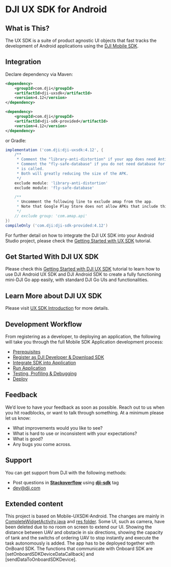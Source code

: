 # DJI UX SDK for Android

## What is This?

The UX SDK is a suite of product agnostic UI objects that fast tracks the development of Android applications using the [DJI Mobile SDK](http://developer.dji.com/mobile-sdk/).

## Integration

Declare dependency via Maven:

~~~xml
<dependency>
    <groupId>com.dji</groupId>
    <artifactId>dji-uxsdk</artifactId>
    <version>4.12</version>
</dependency>

<dependency>
    <groupId>com.dji</groupId>
    <artifactId>dji-sdk-provided</artifactId>
    <version>4.12</version>
</dependency>
~~~

or Gradle:

~~~groovy
implementation ('com.dji:dji-uxsdk:4.12', {
    /**
     * Comment the "library-anti-distortion" if your app does need Anti Distortion for Mavic 2 Pro and Mavic 2 Zoom.
     * Comment the "fly-safe-database" if you do not need database for release, or we will download it when DJISDKManager.getInstance().registerApp
     * is called.
     * Both will greatly reducing the size of the APK.
     */
    exclude module: 'library-anti-distortion'
    exclude module: 'fly-safe-database'

    /**
     * Uncomment the following line to exclude amap from the app.
     * Note that Google Play Store does not allow APKs that include this library.
     */
    // exclude group: 'com.amap.api'
})
compileOnly ('com.dji:dji-sdk-provided:4.12')
~~~

For further detail on how to integrate the DJI UX SDK into your Android Studio project, please check the [Getting Started with UX SDK](http://developer.dji.com/mobile-sdk/documentation/android-tutorials/UXSDKDemo.html#import-maven-dependency) tutorial.

## Get Started With DJI UX SDK

Please check this [Getting Started with DJI UX SDK](http://developer.dji.com/mobile-sdk/documentation/android-tutorials/UXSDKDemo.html) tutorial to learn how to use DJI Android UX SDK and DJI Android SDK to create a fully functioning mini-DJI Go app easily, with standard DJI Go UIs and functionalities.

## Learn More about DJI UX SDK

Please visit [UX SDK Introduction](http://developer.dji.com/mobile-sdk/documentation/introduction/ux_sdk_introduction.html) for more details.

## Development Workflow

From registering as a developer, to deploying an application, the following will take you through the full Mobile SDK Application development process:

- [Prerequisites](https://developer.dji.com/mobile-sdk/documentation/application-development-workflow/workflow-prerequisits.html)
- [Register as DJI Developer & Download SDK](https://developer.dji.com/mobile-sdk/documentation/application-development-workflow/workflow-register.html)
- [Integrate SDK into Application](https://developer.dji.com/mobile-sdk/documentation/application-development-workflow/workflow-integrate.html)
- [Run Application](https://developer.dji.com/mobile-sdk/documentation/application-development-workflow/workflow-run.html)
- [Testing, Profiling & Debugging](https://developer.dji.com/mobile-sdk/documentation/application-development-workflow/workflow-testing.html)
- [Deploy](https://developer.dji.com/mobile-sdk/documentation/application-development-workflow/workflow-deploy.html)

## Feedback

We’d love to have your feedback as soon as possible. Reach out to us when you hit roadblocks, or want to talk through something. At a minimum please let us know:

- What improvements would you like to see?
- What is hard to use or inconsistent with your expectations?
- What is good?
- Any bugs you come across.

## Support

You can get support from DJI with the following methods:

- Post questions in [**Stackoverflow**](http://stackoverflow.com) using [**dji-sdk**](http://stackoverflow.com/questions/tagged/dji-sdk) tag
- dev@dji.com

## Extended content
This project is based on Mobile-UXSDK-Android. The changes are mainly in [CompleteWidgetActivity.java](https://github.com/zhang-hply/groud-app-test/blob/master/Mobile-UXSDK-Android/sample/app/src/main/java/com/dji/ux/sample/CompleteWidgetActivity.java) and [res folder](https://github.com/zhang-hply/groud-app-test/tree/master/Mobile-UXSDK-Android/sample/app/src/main/res). Some UI, such as camera, have been deleted due to no room on screen to extend our UI. Showing the distance between UAV and obstacle in six directions, showing the capacity of tank and the switchs of ordering UAV to stop instantly and execute the task autonomously is added. The app has to be deployed together with OnBoard SDK. The functions that communicate with Onboard SDK are [setOnboardSDKDeviceDataCallback] and [sendDataToOnboardSDKDevice].

